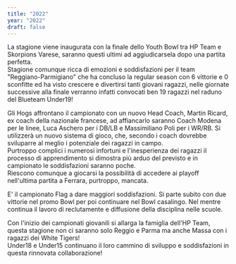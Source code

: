```yaml
---
title: "2022"
year: "2022"
draft: false
---
```


La stagione viene inaugurata con la finale dello Youth Bowl tra HP Team e Skorpions Varese, saranno questi ultimi ad aggiudicarsela dopo una partita perfetta.  
Stagione comunque ricca di emozioni e soddisfazioni per il team "Reggiano-Parmigiano" che ha concluso la regular season con 6 vittorie e 0 sconfitte ed ha visto crescere e divertirsi tanti giovani ragazzi, nelle giornate successive alla finale verranno infatti convocati ben 19 ragazzi nel raduno del Blueteam Under19!  
  
  Gli Hogs affrontano il campionato con un nuovo Head Coach, Martin Ricard, ex coach della nazionale francese, ad affiancarlo saranno Coach Modena per le linee, Luca Aschero per i DB/LB e Massimiliano Poli per i WR/RB.  Si utilizzerà un nuovo sistema di gioco, che, secondo i coach dovrebbe sviluparre al meglio i potenziale dei ragazzi in campo.  
  Purtroppo complici i numerosi infortuni e l'inesperienza dei ragazzi il processo di apprendimento si dimostra più arduo del previsto e in campionato le soddisfazioni saranno poche.  
  Riescono comunque a giocarsi la possibilità di accedere ai playoff nell'ultima partita a Ferrara, purtroppo, mancata.  
    
E' il campionato Flag a dare maggiori soddisfazioni.  Si parte subito con due vittorie nel promo Bowl per poi continuare nel Bowl casalingo.  Nel mentre continua il lavoro di reclutamente e diffusione della disciplina nelle scuole.  
  
Con l'inizio dei campionati giovanili si allarga la famiglia dell'HP Team, questa stagione non ci saranno solo Reggio e Parma ma anche Massa con i ragazzi dei White Tigers!  
Under18 e Under15 continuano il loro cammino di sviluppo e soddisfazioni in questa rinnovata collaborazione!  

